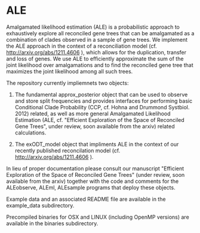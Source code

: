 ALE
===

Amalgamated likelihood estimation (ALE) is a probabilistic approach to exhaustively explore all reconciled gene trees that can be amalgamated as a combination of clades observed in a sample of gene trees. We implement the ALE approach in the context of a reconciliation model (cf. http://arxiv.org/abs/1211.4606 ), which allows for the duplication, transfer and loss of genes. We use ALE to efficiently approximate the sum of the joint likelihood over amalgamations and to find the reconciled gene tree that maximizes the joint likelihood among all such trees.   

The repository currently impliemnets two objects:

1. The fundamental approx_posterior object that can be used to observe and store split frequencies and provides interfaces for performing basic Conditional Clade Probability (CCP, cf. Hohna and Drummond Systbiol. 2012) related, as well as more general Amalgamated Likelihood Estimation (ALE, cf. "Efficient Exploration of the Space of Reconciled Gene Trees", under review, soon available from the arxiv) related calculations.  

2. The exODT_model object that impliments ALE in the context of our recently published reconcilation model (cf. http://arxiv.org/abs/1211.4606 ).


In lieu of proper documentation please consult our manuscript "Efficient Exploration of the Space of Reconciled Gene Trees" (under review, soon available from the arxiv) together with the code and comments for the ALEobserve, ALEml, ALEsample programs that deploy these objects. 

Example data and an associated README file are available in the example_data subdirectory.   

Precompiled binaries for OSX and LINUX (including OpenMP versions) are available in the binaries subdirectory. 
